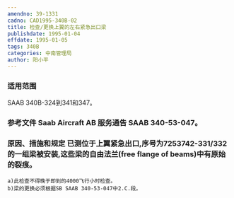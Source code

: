 ```yaml
---
amendno: 39-1331  
cadno: CAD1995-340B-02  
title: 检查/更换上翼的左右紧急出口梁  
publishdate: 1995-01-04  
effdate: 1995-01-05  
tags: 340B  
categories: 中南管理局  
author: 阳小平  
---
```

  
### 适用范围  
SAAB 340B-324到341和347。  
  
<!--more-->  
### 参考文件    Saab Aircraft AB 服务通告 SAAB 340-53-047。  
  
### 原因、措施和规定     已测位于上翼紧急出口,序号为7253742-331/332的一组梁被安装,这些梁的自由法兰(free flange of beams)中有原始的裂痕。  
    a)此检查不得晚于即到的4000飞行小时检查。  
    b)梁的更换必须根据SB SAAB 340-53-047中2.C.段。  
  
